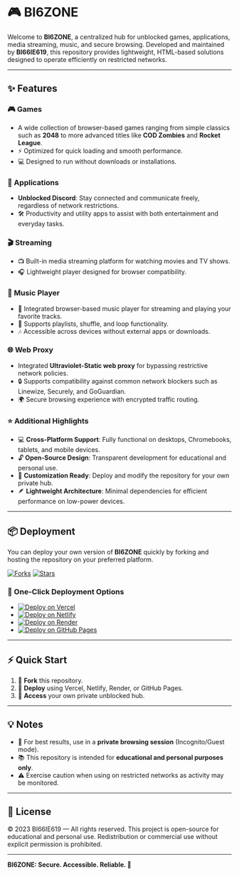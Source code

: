 # 🎮 BI6ZONE

Welcome to **BI6ZONE**, a centralized hub for unblocked games, applications, media streaming, music, and secure browsing.
Developed and maintained by **BI66IE619**, this repository provides lightweight, HTML-based solutions designed to operate efficiently on restricted networks.

---

## ✨ Features

### 🎮 Games

* A wide collection of browser-based games ranging from simple classics such as **2048** to more advanced titles like **COD Zombies** and **Rocket League**.
* ⚡ Optimized for quick loading and smooth performance.
* 💻 Designed to run without downloads or installations.

### 📱 Applications

* **Unblocked Discord**: Stay connected and communicate freely, regardless of network restrictions.
* 🛠️ Productivity and utility apps to assist with both entertainment and everyday tasks.

### 🎬 Streaming

* 📺 Built-in media streaming platform for watching movies and TV shows.
* 🎧 Lightweight player designed for browser compatibility.

### 🎵 Music Player

* 🎼 Integrated browser-based music player for streaming and playing your favorite tracks.
* 📂 Supports playlists, shuffle, and loop functionality.
* 🎶 Accessible across devices without external apps or downloads.

### 🌐 Web Proxy

* Integrated **Ultraviolet-Static web proxy** for bypassing restrictive network policies.
* 🔒 Supports compatibility against common network blockers such as Linewize, Securely, and GoGuardian.
* 🌍 Secure browsing experience with encrypted traffic routing.

### ⭐ Additional Highlights

* 💻 **Cross-Platform Support**: Fully functional on desktops, Chromebooks, tablets, and mobile devices.
* 🔓 **Open-Source Design**: Transparent development for educational and personal use.
* 🎨 **Customization Ready**: Deploy and modify the repository for your own private hub.
* 🪶 **Lightweight Architecture**: Minimal dependencies for efficient performance on low-power devices.

---

## 📦 Deployment

You can deploy your own version of **BI6ZONE** quickly by forking and hosting the repository on your preferred platform.

[![Forks](https://img.shields.io/github/forks/BI66IE619/bi66ie619.github.io?style=for-the-badge\&color=blue)](https://github.com/BI66IE619/bi66ie619.github.io/fork)
[![Stars](https://img.shields.io/github/stars/BI66IE619/bi66ie619.github.io?style=for-the-badge\&color=yellow)](https://github.com/BI66IE619/bi66ie619.github.io/stargazers)

### 🔧 One-Click Deployment Options

* [![Deploy on Vercel](https://img.shields.io/badge/Deploy%20to-Vercel-black?style=for-the-badge\&logo=vercel)](https://vercel.com/new/clone?repository-url=https://github.com/BI66IE619/bi66ie619.github.io)
* [![Deploy on Netlify](https://img.shields.io/badge/Deploy%20to-Netlify-blue?style=for-the-badge\&logo=netlify)](https://app.netlify.com/start/deploy?repository=https://github.com/BI66IE619/bi66ie619.github.io)
* [![Deploy on Render](https://img.shields.io/badge/Deploy%20to-Render-purple?style=for-the-badge\&logo=render)](https://render.com/deploy?repo=https://github.com/BI66IE619/bi66ie619.github.io)
* [![Deploy on GitHub Pages](https://img.shields.io/badge/Deploy%20to-GitHub%20Pages-lightgrey?style=for-the-badge\&logo=github)](https://docs.github.com/en/pages/quickstart)

---

## ⚡ Quick Start

1. 🍴 **Fork** this repository.
2. 🚀 **Deploy** using Vercel, Netlify, Render, or GitHub Pages.
3. 🎉 **Access** your own private unblocked hub.

---

## 💡 Notes

* 🔐 For best results, use in a **private browsing session** (Incognito/Guest mode).
* 📚 This repository is intended for **educational and personal purposes only**.
* ⚠️ Exercise caution when using on restricted networks as activity may be monitored.

---

## 📜 License

© 2023 BI66IE619 — All rights reserved.
This project is open-source for educational and personal use. Redistribution or commercial use without explicit permission is prohibited.

---

**BI6ZONE: Secure. Accessible. Reliable. 🚀**

